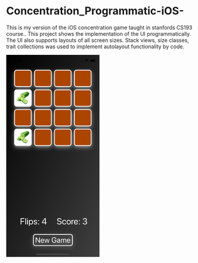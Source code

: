 # Concentration_Programmatic-iOS-
This is my version of the iOS concentration game taught in stanfords CS193 course.. This project shows the implementation of the UI programmatically. The UI also supports layouts of all screen sizes. Stack views, size classes, trait collections was used to implement autolayout functionality by code. 



<img src="https://github.com/Smeet97Kathiria/Concentration_Programmatic-iOS-/blob/master/Concentration_Programmatic/Simulator%20Screen%20Shot%20-%20iPhone%2011%20Pro%20-%202020-05-21%20at%2002.25.57.png" width="250">
